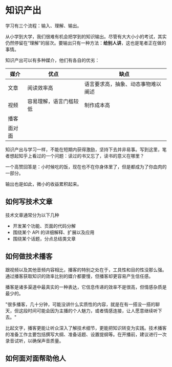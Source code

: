# 知识产出

学习有三个流程：输入、理解、输出。

从小学到大学，我们很难有机会把学到的知识输出。尽管有大大小小的考试，其实仍然停留在“理解”的层次。要输出只有一种方法：**给别人讲**，这也是笔者正在做的事情。

知识产出可以有多种媒介，他们有各自的优劣：

| 媒介   | 优点                   | 缺点                               |
| ------ | ---------------------- | ---------------------------------- |
| 文章   | 阅读效率高             | 语言要求高，抽象、动态事物难以阐述 |
| 视频   | 容易理解，语言门槛较低 | 制作成本高                         |
| 播客   |                        |                                    |
| 面对面 |                        |                                    |

知识产出与学习一样，不能在短期内获得激励，坚持下去并非易事。写到这里，笔者想起知乎上看过的一个问题：读过的书又忘了，读书的意义在哪里？

一个高赞回答是：小时候吃的饭，现在也不在你身体里了，但是都成为了你血肉的一部分。

输出也是如此，微小的收益累积起来。

## 如何写技术文章

技术文章通常分为以下几种

-   开发某个功能、页面的代码分解
-   围绕某个 API 的详细解释、扩展以及应用
-   围绕某个话题，分点总结类文章

## 如何做技术播客

跟视频以及其他音频内容相比，播客的特别之处在于，工具性和目的性没那么强。通过播客获取知识的效率比别的媒介都要慢，但播客却更容易产生信任感。

播客是诸多渠道中最真实的一种表达，它信息传递的效率不是很高，但情感杂质是最少的。

"很多播客，几十分钟，可能没讲什么实质性的内容，就是在有一搭没一搭的聊天，但这段时间可能会因为主播的个人魅力，或者情感连接，让人愿意继续听下去。"

比起文字，播客更能让听众深入了解技术细节，更能把知识转变为实践。技术播客的准备工作主要包括撰写大纲、准备话题、设置提纲等。在开播前，建议进行一次录音试听，以确保声音质量。

## 如何面对面帮助他人
